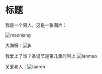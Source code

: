 # 标题

我是一个男人，这是一张图片：

![maoniang](https://tse1-mm.cn.bing.net/th/id/OIP-C.ZNQKwC7j4RrzUrPnVKiwBwHaKd?pid=ImgDet&rs=1)

大海呀：![jk](http://localhost:8080/my-blog/img/jk.png)

我爱上了谁？圣诞节是第几集时带上
![lanmao](https://uploadfile.bizhizu.cn/up/38/52/fc/3852fcb741fe2ec092ed1d16989b4094.png)


关爱老人：![laoren](http://localhost:8080/my-blog/img/laoren.png)